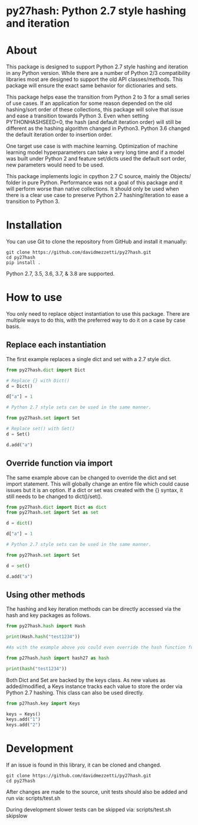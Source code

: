 py27hash: Python 2.7 style hashing and iteration
======

# About
This package is designed to support Python 2.7 style hashing and iteration in any Python version. While there are a number of Python 2/3 compatibility libraries most are designed to support the old API classes/methods. This package will ensure the exact same behavior for dictionaries and sets.

This package helps ease the transition from Python 2 to 3 for a small series of use cases. If an application for some reason depended on the old hashing/sort order of these collections, this package will solve that issue and ease a transition towards Python 3. Even when setting PYTHONHASHSEED=0, the hash (and default iteration order) will still be different as the hashing algorithm changed in Python3. Python 3.6 changed the default iteration order to insertion order.

One target use case is with machine learning. Optimization of machine learning model hyperparameters can take a very long time and if a model was built under Python 2 and feature set/dicts used the default sort order, new parameters would need to be used.

This package implements logic in cpython 2.7 C source, mainly the Objects/ folder in pure Python. Performance was not a goal of this package and it will perform worse than native collections. It should only be used when there is a clear use case to preserve Python 2.7 hashing/iteration to ease a transition to Python 3.

# Installation
You can use Git to clone the repository from GitHub and install it manually:

    git clone https://github.com/davidmezzetti/py27hash.git
    cd py27hash
    pip install .

Python 2.7, 3.5, 3.6, 3.7, & 3.8 are supported.

# How to use
You only need to replace object instantiation to use this package. There are multiple ways to do this, with the preferred way to do it on a case by case basis.

## Replace each instantiation
The first example replaces a single dict and set with a 2.7 style dict.

```python
from py27hash.dict import Dict

# Replace {} with Dict()
d = Dict()

d["a"] = 1

# Python 2.7 style sets can be used in the same manner.

from py27hash.set import Set

# Replace set() with Set()
d = Set()

d.add("a")
```

## Override function via import

The same example above can be changed to override the dict and set import statement. This will globally change an entire file which could cause issues but it is an option. If a dict or set was created with the {} syntax, it still needs to be changed to dict()/set().

```python
from py27hash.dict import Dict as dict
from py27hash.set import Set as set

d = dict()

d["a"] = 1

# Python 2.7 style sets can be used in the same manner.

from py27hash.set import Set

d = set()

d.add("a")
```

## Using other methods

The hashing and key iteration methods can be directly accessed via the hash and key packages as follows.

```python
from py27hash.hash import Hash

print(Hash.hash("test1234"))

#As with the example above you could even override the hash function for a particular file.

from p27hash.hash import hash27 as hash

print(hash("test1234"))
```

Both Dict and Set are backed by the keys class. As new values as added/modified, a Keys instance tracks each value to store the order via Python 2.7 hashing. This class can also be used directly.

```python
from p27hash.key import Keys

keys = Keys()
keys.add("1")
keys.add("2")
```

# Development
If an issue is found in this library, it can be cloned and changed.

    git clone https://github.com/davidmezzetti/py27hash.git
    cd py27hash

After changes are made to the source, unit tests should also be added and run via:
    scripts/test.sh

During development slower tests can be skipped via:
    scripts/test.sh skipslow
